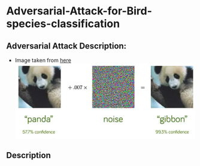 # Adversarial-Attack-for-Bird-species-classification
## Adversarial Attack Description:
* Image taken from [here](https://towardsdatascience.com/breaking-neural-networks-with-adversarial-attacks-f4290a9a45aa)
![](./readme_img/adversarial.png)
## Description
